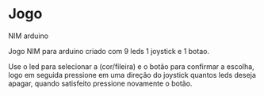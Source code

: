 # Jogo
NIM arduino
 
 Jogo NIM para arduino criado com 9 leds 1 joystick e 1 botao.
 
 Use o led para selecionar a (cor/fileira) e o botão para confirmar a escolha, logo em seguida pressione
 em uma direção do joystick quantos leds deseja apagar, quando satisfeito pressione novamente o botão.
